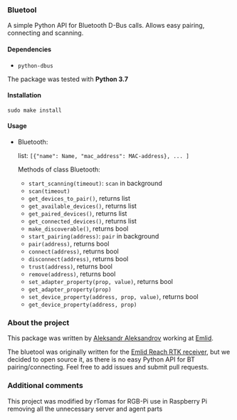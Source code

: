 ### Bluetool

A simple Python API for Bluetooth D-Bus calls. Allows easy pairing, connecting and scanning.

#### Dependencies

- `python-dbus`

The package was tested with **Python 3.7**

#### Installation

`sudo make install`

#### Usage

- Bluetooth:
	
	list: `[{"name": Name, "mac_address": MAC-address}, ... ]`

	Methods of class Bluetooth:
	- `start_scanning(timeout)`: `scan` in background
	- `scan(timeout)`
	- `get_devices_to_pair()`, returns list
	- `get_available_devices()`, returns list
	- `get_paired_devices()`, returns list
	- `get_connected_devices()`, returns list
	- `make_discoverable()`, returns bool
	- `start_pairing(address)`: `pair` in background
	- `pair(address)`, returns bool
	- `connect(address)`, returns bool
	- `disconnect(address)`, returns bool
	- `trust(address)`, returns bool
	- `remove(address)`, returns bool
	- `set_adapter_property(prop, value)`, returns bool
	- `get_adapter_property(prop)`
	- `set_device_property(address, prop, value)`, returns bool
	- `get_device_property(address, prop)`

### About the project

This package was written by [Aleksandr Aleksandrov](https://github.com/AD-Aleksandrov) working at [Emlid](https://emlid.com/).

The bluetool was originally written for the [Emlid Reach RTK receiver](https://emlid.com/reach/), but we decided to open source it, as there is no easy Python API for BT pairing/connecting. Feel free to add issues and submit pull requests.

### Additional comments

This project was modified by rTomas for RGB-Pi use in Raspberry Pi removing all the unnecessary server and agent parts